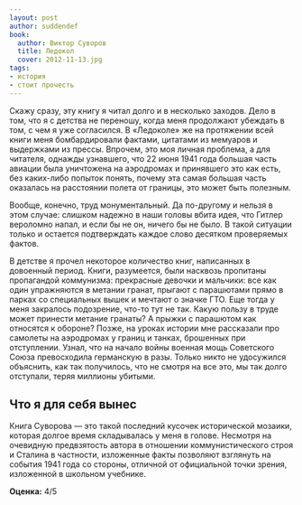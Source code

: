 ```yaml
---
layout: post
author: suddendef
book:
  author: Виктор Суворов
  title: Ледокол
  cover: 2012-11-13.jpg
tags:
- история
- стоит прочесть
---
```


Скажу сразу, эту книгу я читал долго и в несколько заходов. Дело в том, что я с детства не переношу, когда меня продолжают убеждать в том, с чем я уже согласился. В «Ледоколе» же на протяжении всей книги меня бомбардировали фактами, цитатами из мемуаров и выдержками из прессы. Впрочем, это моя личная проблема, а для читателя, однажды узнавшего, что 22 июня 1941 года большая часть авиации была уничтожена на аэродромах и принявшего это как есть, без каких-либо попыток понять, почему эта самая большая часть оказалась на расстоянии полета от границы, это может быть полезным.

Вообще, конечно, труд монументальный. Да по-другому и нельзя в этом случае: слишком надежно в наши головы вбита идея, что Гитлер вероломно напал, и если бы не он, ничего бы не было. В такой ситуации только и остается подтверждать каждое слово десятком проверяемых фактов.

В детстве я прочел некоторое количество книг, написанных в довоенный период. Книги, разумеется, были насквозь пропитаны пропагандой коммунизма: прекрасные девочки и мальчики: все как один упражняются в метании гранат, прыгают с парашютами прямо в парках со специальных вышек и мечтают о значке ГТО. Еще тогда у меня закралось подозрение, что-то тут не так. Какую пользу в труде может принести метание гранаты? А прыжки с парашютом как относятся к обороне? Позже, на уроках истории мне рассказали про самолеты на аэродромах у границ и танках, брошенных при отступлении. Узнал, что на начало войны военная мощь Советского Союза превосходила германскую в разы. Только никто не удосужился объяснить, как так получилось, что не смотря на все это, мы так долго отступали, теряя миллионы убитыми.

## Что я для себя вынес

Книга Суворова — это такой последний кусочек исторической мозаики, которая долгое время складывалась у меня в голове. Несмотря на очевидную предвзятость автора в отношении коммунистического строя и Сталина в частности, изложенные факты позволяют взглянуть на события 1941 года со стороны, отличной от официальной точки зрения, изложенной в школьном учебнике.

**Оценка:** 4/5
